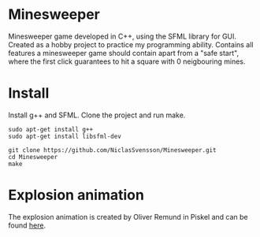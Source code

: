 # Minesweeper

Minesweeper game developed in C++, using the SFML library for GUI. Created as a hobby project to practice my programming ability. Contains all features a minesweeper game should contain apart from a "safe start", where the first click guarantees to hit a square with 0 neigbouring mines.

# Install

Install g++ and SFML. Clone the project and run make.

```
sudo apt-get install g++
sudo apt-get install libsfml-dev

git clone https://github.com/NiclasSvensson/Minesweeper.git
cd Minesweeper
make
```
# Explosion animation

The explosion animation is created by Oliver Remund in Piskel and can be found [here](https://www.piskelapp.com/p/agxzfnBpc2tlbC1hcHByEwsSBlBpc2tlbBiAgMDa6NjhCgw/view).

